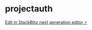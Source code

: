 # projectauth

[Edit in StackBlitz next generation editor ⚡️](https://stackblitz.com/~/github.com/geeetansh/projectauth)